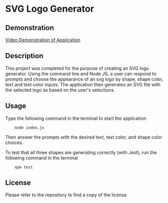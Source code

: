 # SVG Logo Generator

## Demonstration

[Video Demonstration of Application](https://drive.google.com/file/d/1ODY7j3YJ2uBJlwJtcVxUA14AI37-0JVP/view)

## Description

This project was completed for the purpose of creating an SVG logo generator. Using the command line and Node JS, a user can respond to prompts and choose the appearance of an svg logo by shape, shape color, text and text color inputs. The application then generates an SVG file with the selected logo as based on the user's selections.   

## Usage

Type the following command in the terminal to start the application

        node index.js

Then answer the prompts with the desired text, text color, and shape color choices.

To test that all three shapes are generating correctly (with Jest), run the following command in the terminal

        npm test

## License

Please refer to the repository to find a copy of the license.